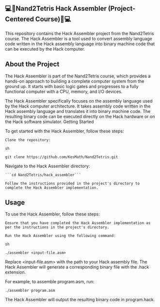 ## :computer::floppy_disk:Nand2Tetris Hack Assembler (Project-Centered Course):floppy_disk::computer:

This repository contains the Hack Assembler project from the Nand2Tetris course. The Hack Assembler is a tool used to convert assembly language code written in the Hack assembly language into binary machine code that can be executed by the Hack computer.

## About the Project

The Hack Assembler is part of the Nand2Tetris course, which provides a hands-on approach to building a complete computer system from the ground up. It starts with basic logic gates and progresses to a fully functional computer with a CPU, memory, and I/O devices.

The Hack Assembler specifically focuses on the assembly language used by the Hack computer architecture. It takes assembly code written in the Hack assembly language and translates it into binary machine code. The resulting binary code can be executed directly on the Hack hardware or on the Hack software simulator.
Getting Started

To get started with the Hack Assembler, follow these steps:

    Clone the repository:

    sh

```git clone https://github.com/KesMath/Nand2Tetris.git```

Navigate to the Hack Assembler directory:


    ```cd Nand2Tetris/hack_assembler```

    Follow the instructions provided in the project's directory to complete the Hack Assembler implementation.

## Usage

To use the Hack Assembler, follow these steps:

    Ensure that you have completed the Hack Assembler implementation as per the instructions in the project's directory.

    Run the Hack Assembler using the following command:

    sh

```./assembler <input-file.asm>```

Replace <input-file.asm> with the path to your Hack assembly file. The Hack Assembler will generate a corresponding binary file with the .hack extension.

For example, to assemble program.asm, run:


```./assembler program.asm```

The Hack Assembler will output the resulting binary code in program.hack.